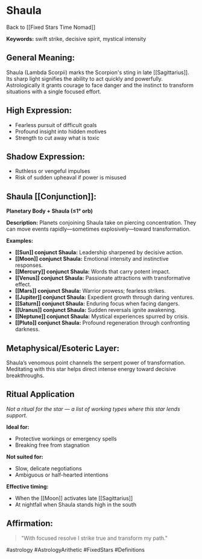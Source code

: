# Shaula

Back to [[Fixed Stars Time Nomad]]

**Keywords:** swift strike, decisive spirit, mystical intensity

## General Meaning:
Shaula (Lambda Scorpii) marks the Scorpion's sting in late [[Sagittarius]]. Its sharp light signifies the ability to act quickly and powerfully. Astrologically it grants courage to face danger and the instinct to transform situations with a single focused effort.

## High Expression:
- Fearless pursuit of difficult goals
- Profound insight into hidden motives
- Strength to cut away what is toxic

## Shadow Expression:
- Ruthless or vengeful impulses
- Risk of sudden upheaval if power is misused

## Shaula [[Conjunction]]:

**Planetary Body + Shaula (≤1° orb)**

**Description:**
Planets conjoining Shaula take on piercing concentration. They can move events rapidly—sometimes explosively—toward transformation.

**Examples:**
- **[[Sun]] conjunct Shaula:** Leadership sharpened by decisive action.
- **[[Moon]] conjunct Shaula:** Emotional intensity and instinctive responses.
- **[[Mercury]] conjunct Shaula:** Words that carry potent impact.
- **[[Venus]] conjunct Shaula:** Passionate attractions with transformative effect.
- **[[Mars]] conjunct Shaula:** Warrior prowess; fearless strikes.
- **[[Jupiter]] conjunct Shaula:** Expedient growth through daring ventures.
- **[[Saturn]] conjunct Shaula:** Enduring focus when facing dangers.
- **[[Uranus]] conjunct Shaula:** Sudden reversals ignite awakening.
- **[[Neptune]] conjunct Shaula:** Mystical experiences spurred by crisis.
- **[[Pluto]] conjunct Shaula:** Profound regeneration through confronting darkness.

## Metaphysical/Esoteric Layer:
Shaula’s venomous point channels the serpent power of transformation. Meditating with this star helps direct intense energy toward decisive breakthroughs.

## Ritual Application
*Not a ritual for the star — a list of working types where this star lends support.*

**Ideal for:**
- Protective workings or emergency spells
- Breaking free from stagnation

**Not suited for:**
- Slow, delicate negotiations
- Ambiguous or half-hearted intentions

**Effective timing:**
- When the [[Moon]] activates late [[Sagittarius]]
- At nightfall when Shaula stands high in the south

## Affirmation:

> "With focused resolve I strike true and transform my path."

#astrology #AstrologyArithetic #FixedStars #Definitions
